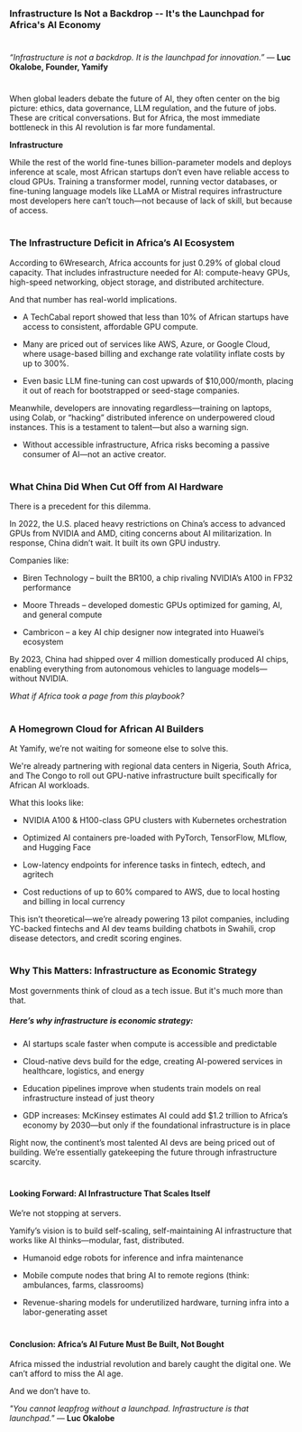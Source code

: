### Infrastructure Is Not a Backdrop -- It's the Launchpad for Africa's AI Economy 
#

*“Infrastructure is not a backdrop. It is the launchpad for innovation.”*
— **Luc Okalobe, Founder, Yamify**
#

When global leaders debate the future of AI, they often center on the big picture: ethics, data governance, LLM regulation, and the future of jobs. These are critical conversations. But for Africa, the most immediate bottleneck in this AI revolution is far more fundamental.

**Infrastructure**

While the rest of the world fine-tunes billion-parameter models and deploys inference at scale, most African startups don’t even have reliable access to cloud GPUs. Training a transformer model, running vector databases, or fine-tuning language models like LLaMA or Mistral requires infrastructure most developers here can’t touch—not because of lack of skill, but because of access.
#

### The Infrastructure Deficit in Africa’s AI Ecosystem

According to 6Wresearch, Africa accounts for just 0.29% of global cloud capacity. That includes infrastructure needed for AI: compute-heavy GPUs, high-speed networking, object storage, and distributed architecture.

And that number has real-world implications.

- A TechCabal report showed that less than 10% of African startups have access to consistent, affordable GPU compute.

- Many are priced out of services like AWS, Azure, or Google Cloud, where usage-based billing and exchange rate volatility inflate costs by up to 300%.

- Even basic LLM fine-tuning can cost upwards of $10,000/month, placing it out of reach for bootstrapped or seed-stage companies.

Meanwhile, developers are innovating regardless—training on laptops, using Colab, or “hacking” distributed inference on underpowered cloud instances. This is a testament to talent—but also a warning sign.

- Without accessible infrastructure, Africa risks becoming a passive consumer of AI—not an active creator.
#

### What China Did When Cut Off from AI Hardware

There is a precedent for this dilemma.

In 2022, the U.S. placed heavy restrictions on China’s access to advanced GPUs from NVIDIA and AMD, citing concerns about AI militarization. In response, China didn’t wait. It built its own GPU industry.

Companies like:

- Biren Technology – built the BR100, a chip rivaling NVIDIA’s A100 in FP32 performance

- Moore Threads – developed domestic GPUs optimized for gaming, AI, and general compute

- Cambricon – a key AI chip designer now integrated into Huawei’s ecosystem

By 2023, China had shipped over 4 million domestically produced AI chips, enabling everything from autonomous vehicles to language models—without NVIDIA.

*What if Africa took a page from this playbook?*
#

### A Homegrown Cloud for African AI Builders

At Yamify, we’re not waiting for someone else to solve this.

We're already partnering with regional data centers in Nigeria, South Africa, and The Congo to roll out GPU-native infrastructure built specifically for African AI workloads.

What this looks like:

- NVIDIA A100 & H100-class GPU clusters with Kubernetes orchestration

- Optimized AI containers pre-loaded with PyTorch, TensorFlow, MLflow, and Hugging Face

- Low-latency endpoints for inference tasks in fintech, edtech, and agritech

- Cost reductions of up to 60% compared to AWS, due to local hosting and billing in local currency

This isn’t theoretical—we’re already powering 13 pilot companies, including YC-backed fintechs and AI dev teams building chatbots in Swahili, crop disease detectors, and credit scoring engines.
#

### Why This Matters: Infrastructure as Economic Strategy

Most governments think of cloud as a tech issue. But it's much more than that.

##### Here’s why infrastructure is economic strategy: 

- AI startups scale faster when compute is accessible and predictable

- Cloud-native devs build for the edge, creating AI-powered services in healthcare, logistics, and energy

- Education pipelines improve when students train models on real infrastructure instead of just theory

- GDP increases: McKinsey estimates AI could add $1.2 trillion to Africa’s economy by 2030—but only if the foundational infrastructure is in place

Right now, the continent’s most talented AI devs are being priced out of building. We’re essentially gatekeeping the future through infrastructure scarcity.
#

#### Looking Forward: AI Infrastructure That Scales Itself

We’re not stopping at servers.

Yamify’s vision is to build self-scaling, self-maintaining AI infrastructure that works like AI thinks—modular, fast, distributed.

- Humanoid edge robots for inference and infra maintenance

- Mobile compute nodes that bring AI to remote regions (think: ambulances, farms, classrooms)

- Revenue-sharing models for underutilized hardware, turning infra into a labor-generating asset
#

#### Conclusion: Africa’s AI Future Must Be Built, Not Bought

Africa missed the industrial revolution and barely caught the digital one. We can’t afford to miss the AI age.

And we don’t have to.

*"You cannot leapfrog without a launchpad. Infrastructure is that launchpad."*
— **Luc Okalobe**



